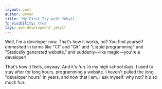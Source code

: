 ```yaml
---
layout: post
author: Bryan
title: 'My First Try with Jekyll '
fp_visibility: true
tags: web-development jekyll
---
```

Well, I'm a developer now. That's how it works, no? You find yourself enmeshed in terms like "CI" and "Git" and "Liquid programming" and "Statically generated website," and suddenly—like magic—you're a developer!

That's how it feels, anyway. And it's fun. In my high school days, I used to stay after for long hours, programming a website. I haven't pulled the long "developer hours" in years, and now that I am, I ask myself: why not? It's so much fun.

